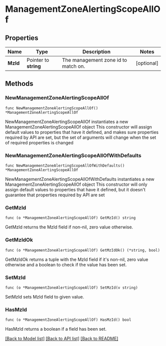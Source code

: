 # ManagementZoneAlertingScopeAllOf

## Properties

Name | Type | Description | Notes
------------ | ------------- | ------------- | -------------
**MzId** | Pointer to **string** | The management zone id to match on. | [optional] 

## Methods

### NewManagementZoneAlertingScopeAllOf

`func NewManagementZoneAlertingScopeAllOf() *ManagementZoneAlertingScopeAllOf`

NewManagementZoneAlertingScopeAllOf instantiates a new ManagementZoneAlertingScopeAllOf object
This constructor will assign default values to properties that have it defined,
and makes sure properties required by API are set, but the set of arguments
will change when the set of required properties is changed

### NewManagementZoneAlertingScopeAllOfWithDefaults

`func NewManagementZoneAlertingScopeAllOfWithDefaults() *ManagementZoneAlertingScopeAllOf`

NewManagementZoneAlertingScopeAllOfWithDefaults instantiates a new ManagementZoneAlertingScopeAllOf object
This constructor will only assign default values to properties that have it defined,
but it doesn't guarantee that properties required by API are set

### GetMzId

`func (o *ManagementZoneAlertingScopeAllOf) GetMzId() string`

GetMzId returns the MzId field if non-nil, zero value otherwise.

### GetMzIdOk

`func (o *ManagementZoneAlertingScopeAllOf) GetMzIdOk() (*string, bool)`

GetMzIdOk returns a tuple with the MzId field if it's non-nil, zero value otherwise
and a boolean to check if the value has been set.

### SetMzId

`func (o *ManagementZoneAlertingScopeAllOf) SetMzId(v string)`

SetMzId sets MzId field to given value.

### HasMzId

`func (o *ManagementZoneAlertingScopeAllOf) HasMzId() bool`

HasMzId returns a boolean if a field has been set.


[[Back to Model list]](../README.md#documentation-for-models) [[Back to API list]](../README.md#documentation-for-api-endpoints) [[Back to README]](../README.md)


